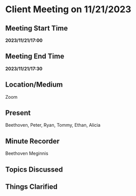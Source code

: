 # Client Meeting on 11/21/2023
## Meeting Start Time
**2023/11/21/17:00**
## Meeting End Time
**2023/11/21/17:30**
## Location/Medium
Zoom
## Present
Beethoven, Peter, Ryan, Tommy, Ethan, Alicia
## Minute Recorder
Beethoven Meginnis
## Topics Discussed

## Things Clarified
